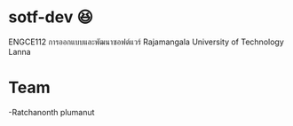# sotf-dev :laughing:
ENGCE112 การออกแบบและพัฒนาซอฟต์แวร์ 
Rajamangala University of Technology Lanna

# Team
-Ratchanonth plumanut

